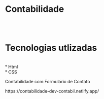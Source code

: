 # Contabilidade 
<br>
<br>
<h1> Tecnologias utlizadas</h1>
<br>
° Html
<br>
° CSS
<br>
<p>  Contabilidade com Formulário de Contato  </p>  https://contabilidade-dev-contabil.netlify.app/
